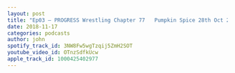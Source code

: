 ```yaml
---
layout: post
title: "Ep03 – PROGRESS Wrestling Chapter 77   Pumpkin Spice 28th Oct 2018"
date: 2018-11-17
categories: podcasts
author: john
spotify_track_id: 3NW8Fw5wgTzqij5ZmH2SOT
youtube_video_id: OTnzSdfkUcw
apple_track_id: 1000425402977
---
```

